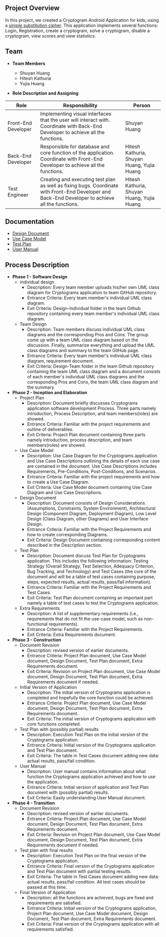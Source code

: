## Project Overview

In this project, we created a Cryptogram Android Application for kids, using a [simple substitution cipher](https://en.wikipedia.org/wiki/Substitution_cipher). This application implements several functions: Login, Registration, create a cryptogram, solve a cryptogram, disable a cryptogram, view scores and view statistics. 
## Team
* **Team Members**
    * Shuyan Huang
    * Hitesh Kathuria
    * Yujia Huang

* **Role Description and Assigning**

| Role        | Responsibility           | Person  |
| ------------- |-------------| -----|
| Front-End Developer| Implementing visual interfaces that the user will interact with.  Coordinate with Back-End Developer to achieve all the functions. | Shuyan Huang |
| Back-End Developer | Responsible for database and core function of the application.  Coordinate with Front-End Developer to achieve all the functions.      | Hitesh Kathuria, Shuyan Huang, Yujia Huang |
| Test Engineer | Creating and executing test plan as well as fixing bugs. Coordinate with Front-End Developer and Back-End Developer to achieve all the functions. | Hitesh Kathuria, Shuyan Huang, Yujia Huang |

## Documentation

- [Design Document]()
- [Use Case Model]()
- [Test Plan]()
- [User Manual]()

## Process Description

* **Phase 1 - Software Design**
  * individual design
    * Description: Every team member uploads his/her own UML class diagram for Cryptograms application to team GitHub repository. 
    * Entrance Criteria: Every team member's individual UML class diagram.
    * Exit Criteria: Design-Individual folder in the team Github repository containing every team member's individual UML class diagram.
  * Team Design
    * Description: Team members discuss individual UML class diagrams and the corresponding Pros and Cons. The group come up with a team UML class diagram based on the discussion. Finally, summarize everything and upload the UML class diagrams and summary to the team GitHub page.
    * Entrance Criteria: Every team member's individual UML class diagram, requirement document.
    * Exit Criteria: Design-Team folder in the team Github repository containing the team UML class diagram and a document consists of each member's individual UML class diagrams and the corresponding Pros and Cons, the team UML class diagram and the summary.
* **Phase 2 - Inception and Elaboration**
  * Project Plan
    * Description: Document briefly discusses Cryptograms application software development Process. Three parts namely introduction, Process Description, and team members(roles) are showed.
    * Entrance Criteria: Familiar with the project requirements and outline of deliverables.
    * Exit Criteria: Project Plan document containing three parts namely introduction, process description, and team members(roles) are showed.
  * Use Case Model
    * Description: Use Case Diagram for the Cryptograms application and Use Case Descriptions outlining the details of each use case are contained in the document. Use Case Descriptions includes Requirements, Pre-Conditions, Post-Conditions, and Scenarios.
    * Entrance Criteria: Familiar with the project requirements and how to create a Use Case Diagram.
    * Exit Criteria: Use Case Model document containing Use Case Diagram and Use Case Descriptions.
  * Design Document
    * Description: Document consists of Design Considerations (Assumptions, Constraints, System Environment), Architectural Design (Component Diagram, Deployment Diagram), Low Level Design (Class Diagram, other Diagrams) and User Interface Design.
    * Entrance Criteria: Familiar with the Project Requirements and how to create corresponding Diagrams.
    * Exit Criteria: Design Document containing corresponding content described in the Description section.
  * Test Plan
    * Description: Document discuss Test Plan for Cryptograms application. This includes the following information: Testing Strategy (Overall Strategy, Test Selection, Adequacy Criterion, Bug Tracking, and Technology) and Test Cases (the core of the document and will be a table of test cases containing purpose, steps, expected results, actual results, pass/fail information).
    * Entrance Criteria: Familiar with the Project Requirements and Test Cases.
    * Exit Criteria: Test Plan document containing an important part namely a table of test cases to test the Cryptograms application.
  * Extra Requirements
    * Description: A list of supplementary requirements (i.e., requirements that do not fit the use-case model, such as non-functional requirements).
    * Entrance Criteria: Familiar with the Project Requirements.
    * Exit Criteria: Extra Requirements document.
* **Phase 3 - Construction**
  * Document Revision
    * Description: revised version of earlier documents.
    * Entrance Criteria: Project Plan document, Use Case Model document, Design Document, Test Plan document, Extra Requirements document.
    * Exit Criteria: Revision on Project Plan document, Use Case Model document, Design Document, Test Plan document, Extra Requirements document if needed.
  * Initial Version of Application
    * Description: The initial version of Cryptograms application is completed and hopefully the core function could be achieved.
    * Entrance Criteria: Project Plan document, Use Case Model document, Design Document, Test Plan document, Extra Requirements document.
    * Exit Criteria: The initial version of Cryptograms application with core functions completed.
  * Test Plan with (possibly partial) results
    * Description: Execution Test Plan on the initial version of the Cryptograms application.
    * Entrance Criteria: Initial version of the Cryptograms application and Test Plan document.
    * Exit Criteria: The table in Test Cases document adding new data: actual results, pass/fail condition.
  * User Manual
    * Description: User manual contains information about what function the Cryptograms application achieved and how to use the application.
    * Entrance Criteria: Initial version of application and Test Plan document with (possibly partial) results.
    * Exit Criteria: Easily understanding User Manual document.
 * **Phase 4 - Transition**
   * Document Revision
     * Description: revised version of earlier documents.
     * Entrance Criteria: Project Plan document, Use Case Model document, Design Document, Test Plan document, Extra Requirements document.
     * Exit Criteria: Revision on Project Plan document, Use Case Model document, Design Document, Test Plan document, Extra Requirements document if needed.
   * Test plan with final results
     * Description: Execution Test Plan on the final version of the Cryptograms application.
     * Entrance Criteria: Final version of the Cryptograms application and Test Plan document with partial testing results.
     * Exit Criteria: The table in Test Cases document adding new data: actual results, pass/fail condition. All test cases should be passed at this time.
   * Final Version of Application
     * Description: all the functions are achieved, bugs are fixed and requirements are satisfied. 
     * Entrance Criteria: Initial version of the Cryptograms application, Project Plan document, Use Case Model document, Design Document, Test Plan document, Extra Requirements document.
     * Exit Criteria: Final version of the Cryptograms application with all requirements satisfied.
